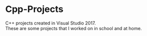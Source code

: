# Cpp-Projects
C++ projects created in Visual Studio 2017.  
These are some projects that I worked on in school and at home. 
